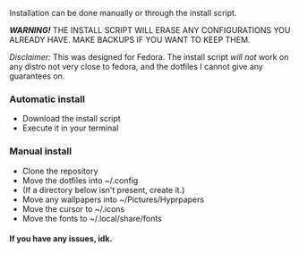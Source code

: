 Installation can be done manually or through the install script.

***WARNING!*** THE INSTALL SCRIPT WILL ERASE ANY CONFIGURATIONS YOU ALREADY HAVE. MAKE BACKUPS IF YOU WANT TO KEEP THEM.

*Disclaimer:* This was designed for Fedora. The install script *will not* work on any distro not very close to fedora, and the dotfiles I cannot give any guarantees on.

### Automatic install
* Download the install script
* Execute it in your terminal

### Manual install
* Clone the repository
* Move the dotfiles into ~/.config
* (If a directory below isn't present, create it.)
* Move any wallpapers into ~/Pictures/Hyprpapers
* Move the cursor to ~/.icons
* Move the fonts to ~/.local/share/fonts

#### If you have any issues, idk.
